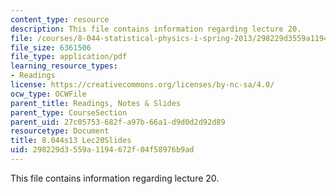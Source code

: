 ```yaml
---
content_type: resource
description: This file contains information regarding lecture 20.
file: /courses/8-044-statistical-physics-i-spring-2013/298229d3559a1194672f04f58976b9ad_MIT8_044S13_L20.pdf
file_size: 6361506
file_type: application/pdf
learning_resource_types:
- Readings
license: https://creativecommons.org/licenses/by-nc-sa/4.0/
ocw_type: OCWFile
parent_title: Readings, Notes & Slides
parent_type: CourseSection
parent_uid: 27c05753-682f-a97b-66a1-d9d0d2d92d89
resourcetype: Document
title: 8.044s13 Lec20Slides
uid: 298229d3-559a-1194-672f-04f58976b9ad
---
```

This file contains information regarding lecture 20.